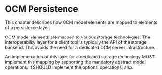 # OCM Persistence

This chapter describes how OCM model elements are mapped to elements of a persistence layer.

OCM model elements are mapped to various storage technologies. The interoperability layer for a client tool is typically the API of the storage backend. This avoids the need for a dedicated OCM server infrastructure.

An implementation of this layer for a dedicated storage technology MUST
implement this mapping by supporting the mandatory abstract model operations. It SHOULD implement the optional operations, also.